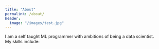 ```yaml
---
title: "About"
permalink: /about/
header:
  image: "/images/test.jpg"
---
```

I am a self taught ML programmer with ambitions of being a data scientist. My skills include: 

